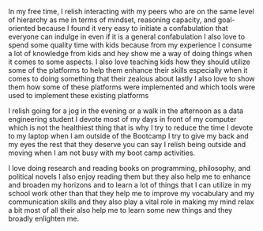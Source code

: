 In my free time, I relish interacting with my peers who are on the same level of hierarchy as me in terms of mindset, reasoning capacity, and goal-oriented because I found it very easy to initiate a confabulation that everyone can indulge in even if it is a general confabulation I also love to spend some quality time with kids because from my experience I consume a lot of knowledge from kids and hey show me a way of doing things when it comes to some aspects. I also love teaching kids how they should utilize some of the platforms to help them  enhance their skills especially when it comes to doing something that their zealous about lastly I also love to show them how some of these platforms were implemented and which tools were used to implement these existing platforms

 I relish going for a jog in the evening or a walk in the afternoon as a data engineering student I devote most of my days in front of my computer which is not the healthiest thing that is why I try to reduce the time I devote to my laptop when I am outside of the Bootcamp I try to give my back and my eyes the rest that they deserve you can say I relish being outside and moving when I am not busy with my boot camp activities.

 I love doing research and reading books on programming, philosophy, and political novels  I also enjoy reading them but they also help me to enhance and broaden my horizons and to learn a lot of things that I can utilize in my school work other than that they help me to improve my vocabulary and my communication skills and they also play a vital role in making my mind relax a bit most of all their also help me to learn some new things and they broadly enlighten me.
